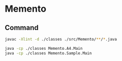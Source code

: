 # Memento

## Command

```sh
javac -Xlint -d ./classes ./src/Memento/**/*.java

java -cp ./classes Memento.A4.Main
java -cp ./classes Memento.Sample.Main
```
